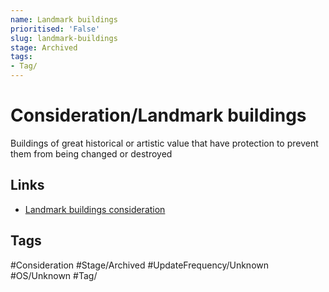 ```yaml
---
name: Landmark buildings
prioritised: 'False'
slug: landmark-buildings
stage: Archived
tags:
- Tag/
---
```


# Consideration/Landmark buildings

Buildings of great historical or artistic value that have protection to prevent them from being changed or destroyed

## Links

* [Landmark buildings consideration](https://design.planning.data.gov.uk/planning-consideration/landmark-buildings)

## Tags

#Consideration #Stage/Archived #UpdateFrequency/Unknown #OS/Unknown #Tag/